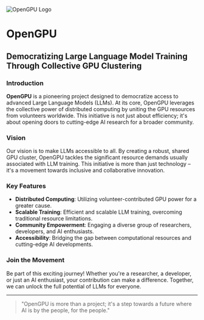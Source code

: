 ![OpenGPU Logo](/OpenGPU/docs/images/OpenGPU_logo.png)

# OpenGPU

## Democratizing Large Language Model Training Through Collective GPU Clustering

### Introduction
**OpenGPU** is a pioneering project designed to democratize access to advanced Large Language Models (LLMs). At its core, OpenGPU leverages the collective power of distributed computing by uniting the GPU resources from volunteers worldwide. This initiative is not just about efficiency; it's about opening doors to cutting-edge AI research for a broader community.

### Vision
Our vision is to make LLMs accessible to all. By creating a robust, shared GPU cluster, OpenGPU tackles the significant resource demands usually associated with LLM training. This initiative is more than just technology – it's a movement towards inclusive and collaborative innovation.

### Key Features

- **Distributed Computing**: Utilizing volunteer-contributed GPU power for a greater cause.
- **Scalable Training**: Efficient and scalable LLM training, overcoming traditional resource limitations.
- **Community Empowerment**: Engaging a diverse group of researchers, developers, and AI enthusiasts.
- **Accessibility**: Bridging the gap between computational resources and cutting-edge AI developments.

### Join the Movement
Be part of this exciting journey! Whether you're a researcher, a developer, or just an AI enthusiast, your contribution can make a difference. Together, we can unlock the full potential of LLMs for everyone.

---

> "OpenGPU is more than a project; it's a step towards a future where AI is by the people, for the people."
